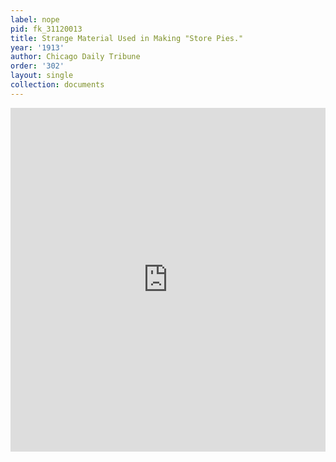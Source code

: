 ```yaml
---
label: nope
pid: fk_31120013
title: Strange Material Used in Making "Store Pies."
year: '1913'
author: Chicago Daily Tribune
order: '302'
layout: single
collection: documents
---
```

<iframe src="https://northwestern.app.box.com/embed/s/s0rhkpokin552wmhv7pfhxa6p5wtub3w?sortColumn=date&view=list" width="100%" height="550" frameborder="0" allowfullscreen webkitallowfullscreen msallowfullscreen></iframe>
